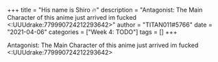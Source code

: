 +++
title = "His name is Shiro 🔥"
description = "Antagonist: The Main Character of this anime just arrived im fucked <:UUUdrake:779990724212293642>"
author = "TITAN011#5766"
date = "2021-04-06"
categories = ["Week 4: TODO"]
tags = []
+++

Antagonist: The Main Character of this anime just arrived im fucked <:UUUdrake:779990724212293642>
